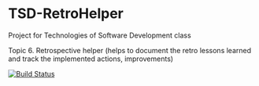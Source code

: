 # TSD-RetroHelper
Project for Technologies of Software Development class

Topic
6. Retrospective helper (helps to document the retro lessons learned and track the implemented actions, improvements)

[![Build Status](https://travis-ci.org/jjmich/TSD-RetroHelper.svg?branch=master)](https://travis-ci.org/jjmich/TSD-RetroHelper)